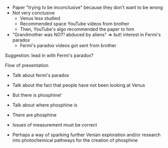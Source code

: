 

* Paper "trying to be inconclusive" because they don't want to be wrong
* Not very conclusive
	* Venus less studied
	* Recommended space YouTube videos from brother
	* Then, YouTube's algo recommended the paper to him
* "Grandmother was _NOT!_ abduced by aliens" => but! interest in Fermi's paradox
	* Fermi's paradox videos got sent from brother 
	
Suggestion: lead in with Fermi's paradox?

Flow of presentation

* Talk about fermi's paradox
* Talk about the fact that people have not been looking at Venus
* But there is phosphine!
* Talk about where phosphine is
 
* There are phosphine
* Issues of measurement must be correct
* Perhaps a way of sparking further Venian exploration and/or research into photochemical pathways for the creation of phosphine
